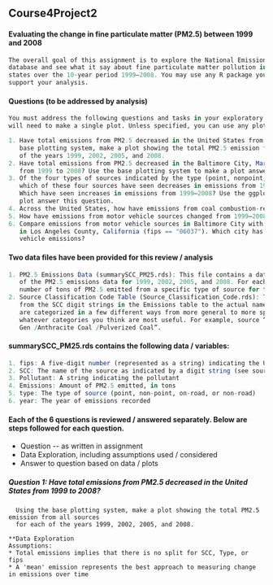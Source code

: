 ## Course4Project2  
#### Evaluating the change in fine particulate matter (PM2.5) between 1999 and 2008  
````r
The overall goal of this assignment is to explore the National Emissions Inventory  
database and see what it say about fine particulate matter pollution in the United  
states over the 10-year period 1999–2008. You may use any R package you want to  
support your analysis.
````

#### Questions (to be addressed by analysis)
````r
You must address the following questions and tasks in your exploratory analysis. For each question/task you  
will need to make a single plot. Unless specified, you can use any plotting system in R to make your plot.  

1. Have total emissions from PM2.5 decreased in the United States from 1999 to 2008? Using the  
   base plotting system, make a plot showing the total PM2.5 emission from all sources for each  
   of the years 1999, 2002, 2005, and 2008.
2. Have total emissions from PM2.5 decreased in the Baltimore City, Maryland (𝚏𝚒𝚙𝚜 == "𝟸𝟺𝟻𝟷𝟶")  
   from 1999 to 2008? Use the base plotting system to make a plot answering this question.
3. Of the four types of sources indicated by the 𝚝𝚢𝚙𝚎 (point, nonpoint, onroad, nonroad) variable,  
   which of these four sources have seen decreases in emissions from 1999–2008 for Baltimore City?  
   Which have seen increases in emissions from 1999–2008? Use the ggplot2 plotting system to make a  
   plot answer this question.
4. Across the United States, how have emissions from coal combustion-related sources changed from 1999–2008?
5. How have emissions from motor vehicle sources changed from 1999–2008 in Baltimore City?
6. Compare emissions from motor vehicle sources in Baltimore City with emissions from motor vehicle sources  
   in Los Angeles County, California (𝚏𝚒𝚙𝚜 == "𝟶𝟼𝟶𝟹𝟽"). Which city has seen greater changes over time in motor  
   vehicle emissions?
````


#### Two data files have been provided for this review / analysis
````r
1. PM2.5 Emissions Data (𝚜𝚞𝚖𝚖𝚊𝚛𝚢𝚂𝙲𝙲_𝙿𝙼𝟸𝟻.𝚛𝚍𝚜): This file contains a data frame with all  
   of the PM2.5 emissions data for 1999, 2002, 2005, and 2008. For each year, the table contains  
   number of tons of PM2.5 emitted from a specific type of source for the entire year.  
2. Source Classification Code Table (𝚂𝚘𝚞𝚛𝚌𝚎_𝙲𝚕𝚊𝚜𝚜𝚒𝚏𝚒𝚌𝚊𝚝𝚒𝚘𝚗_𝙲𝚘𝚍𝚎.𝚛𝚍𝚜): This table provides a mapping  
   from the SCC digit strings in the Emissions table to the actual name of the PM2.5 source. The sources  
   are categorized in a few different ways from more general to more specific and you may choose to explore  
   whatever categories you think are most useful. For example, source “10100101” is known as “Ext Comb /Electric  
   Gen /Anthracite Coal /Pulverized Coal”.
````

#### summarySCC_PM25.rds contains the following data / variables:
````r
1. 𝚏𝚒𝚙𝚜: A five-digit number (represented as a string) indicating the U.S. county
2. 𝚂𝙲𝙲: The name of the source as indicated by a digit string (see source code classification table)
3. 𝙿𝚘𝚕𝚕𝚞𝚝𝚊𝚗𝚝: A string indicating the pollutant
4. 𝙴𝚖𝚒𝚜𝚜𝚒𝚘𝚗𝚜: Amount of PM2.5 emitted, in tons
5. 𝚝𝚢𝚙𝚎: The type of source (point, non-point, on-road, or non-road)
6. 𝚢𝚎𝚊𝚛: The year of emissions recorded
````

#### Each of the 6 questions is reviewed / answered separately.  Below are steps followed for each question.  
* Question -- as written in assignment  
* Data Exploration, including assumptions used / considered  
* Answer to question based on data / plots  

##### **Question 1:**  Have total emissions from PM2.5 decreased in the United States from 1999 to 2008?  
      Using the base plotting system, make a plot showing the total PM2.5 emission from all sources  
      for each of the years 1999, 2002, 2005, and 2008.  
````
**Data Exploration  
Assumptions:
* Total emissions implies that there is no split for SCC, Type, or fips  
* A 'mean' emission represents the best approach to measuring change in emissions over time



